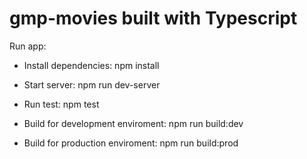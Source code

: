 # gmp-movies built with Typescript

 Run app:

- Install dependencies: 
    npm install
    
- Start server:
    npm run dev-server

- Run test:
    npm test
 
- Build for development enviroment:
    npm run build:dev
 
- Build for production enviroment:
    npm run build:prod
    
